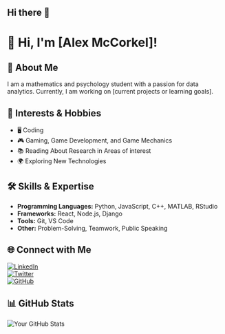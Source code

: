 ## Hi there 👋

# 👋 Hi, I'm [Alex McCorkel]!

## 🌟 About Me
I am a mathematics and psychology student with a passion for data analytics. Currently, I am working on [current projects or learning goals].

## 🚀 Interests & Hobbies
- 🖥️ Coding  
- 🎮 Gaming, Game Development, and Game Mechanics 
- 📚 Reading About Research in Areas of interest
- 🌍 Exploring New Technologies  

## 🛠 Skills & Expertise
- **Programming Languages:** Python, JavaScript, C++, MATLAB, RStudio
- **Frameworks:** React, Node.js, Django  
- **Tools:** Git, VS Code  
- **Other:** Problem-Solving, Teamwork, Public Speaking  

## 🌐 Connect with Me
[![LinkedIn](https://img.shields.io/badge/LinkedIn-blue?style=flat&logo=linkedin)](https://www.linkedin.com/in/yourusername)  
[![Twitter](https://img.shields.io/badge/Twitter-blue?style=flat&logo=twitter)](https://twitter.com/yourusername)  
[![GitHub](https://img.shields.io/badge/GitHub-black?style=flat&logo=github)](https://github.com/yourusername)  

## 📊 GitHub Stats
![Your GitHub Stats](https://github-readme-stats.vercel.app/api?username=yourusername&show_icons=true&theme=dark)

